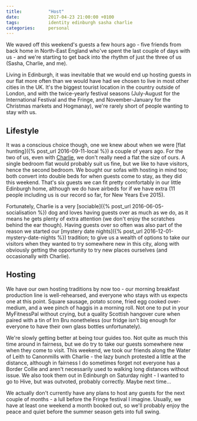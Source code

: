 ```yaml
---
title:          "Host"
date:           2017-04-23 21:00:00 +0100
tags:           identity edinburgh sasha charlie
categories:     personal
---
```


We waved off this weekend's guests a few hours ago - five friends from back home in North-East England who've spent the last couple of days with us - and we're starting to get back into the rhythm of just the three of us (Sasha, Charlie, and me).

<!-- Read More -->

Living in Edinburgh, it was inevitable that we would end up hosting guests in our flat more often than we would have had we chosen to live in most other cities in the UK. It's the biggest tourist location in the country outside of London, and with the twice-yearly festival seasons (July-August for the International Festival and the Fringe, and November-January for the Christmas markets and Hogmanay), we're rarely short of people wanting to stay with us.

## Lifestyle

It was a conscious choice though, one we knew about when we were [flat hunting]({% post_url 2016-09-11-local %}) a couple of years ago. For the two of us, even with [Charlie][charlie-blog-posts], we don't really need a flat the size of ours. A single bedroom flat would probably suit us fine, but we like to have visitors, hence the second bedroom. We bought our sofas with hosting in mind too; both convert into double beds for when guests come to stay, as they did this weekend. That's six guests we can fit pretty comfortably in our little Edinburgh home, although we do have airbeds for if we have extra (11 people including us is our record so far, for New Years Eve 2015). 

Fortunately, Charlie is a very [sociable]({% post_url 2016-06-05-socialisation %}) dog and loves having guests over as much as we do, as it means he gets plenty of extra attention (we don't enjoy the scratches behind the ear though). Having guests over so often was also part of the reason we started our [mystery date nights]({% post_url 2016-12-01-mystery-date-nights %}) tradition; to give us a wealth of options to take our visitors when they wanted to try somewhere new in this city, along with obviously getting the opportunity to try new places ourselves (and occasionally with Charlie).

## Hosting

We have our own hosting traditions by now too - our morning breakfast production line is well-rehearsed, and everyone who stays with us expects one at this point. Square sausage, potato scone, fried egg cooked over-medium, and a wee pinch of haggis in a morning roll. Not one to put in your MyFitnessPal without crying, but a quality Scottish hangover cure when paired with a tin of Irn Bru nonetheless (our fridge isn't big enough for everyone to have their own glass bottles unfortunately).

We're slowly getting better at being tour guides too. Not quite as much this time around in fairness, but we do try to take our guests somewhere new when they come to visit. This weekend, we took our friends along the Water of Leith to Canonmills with Charlie - the lazy bunch protested a little at the distance, although in fairness I do sometimes forget not everyone has a Border Collie and aren't necessarily used to walking long distances without issue. We also took them out in Edinburgh on Saturday night - I wanted to go to Hive, but was outvoted, probably correctly. Maybe next time...

We actually don't currently have any plans to host any guests for the next couple of months - a lull before the Fringe festival I imagine. Usually, we have at least one weekend a month booked out, so we'll probably enjoy the peace and quiet before the summer season gets into full swing.

[charlie-blog-posts]: http://blog.camerondoyle.co.uk/#charlie